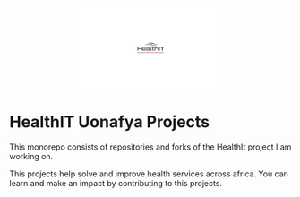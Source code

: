 <p align="center"><img src="thumbnail.svg" alt="Thumbnail" style="zoom:25%;" /></p>

# HealthIT Uonafya Projects
This monorepo consists of repositories and forks of the HealthIt project I am working on.

This projects help solve and improve health services across africa. You can learn and make an impact by contributing to this projects.
